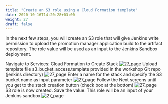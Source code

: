 ```yaml
---
title: "Create an S3 role using a Cloud Formation template"
date: 2020-10-16T14:20:28+03:00
weight: 27
draft: false
---
```

In the next few steps, you will create an S3 role that will give Jenkins write permission to upload the promotion manager application build to the artifact repository. The role value will be used as an input to the Jenkins Sandbox deployment.

Navigate to Services: Cloud Formation to Create Stack
![27_page](/images/module3/27_page.png)
Upload template file s3_bucket_access.template provided in the workshop Git repo (jenkins directory)
![27_page](/images/module3/28_page.png)
Enter a name for the stack and specify the S3 bucket name as input parameter 
![27_page](/images/module3/29_page.png)
Follow the Next screens until you get to the stack creation button (check box at the bottom)
![27_page](/images/module3/30_page.png)
S3 role is now created. Save the value. This role will be an input of your Jenkins sandbox 
![27_page](/images/module3/31_page.png)